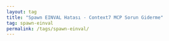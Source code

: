 ```yaml
---
layout: tag
title: "Spawn EINVAL Hatası - Context7 MCP Sorun Giderme"
tag: spawn-einval
permalink: /tags/spawn-einval/
---
```

